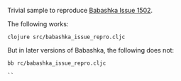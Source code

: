 
Trivial sample to reproduce [Babashka Issue 1502](https://github.com/babashka/babashka/issues/1502).


The following works:

```
clojure src/babashka_issue_repro.cljc

```

But in later versions of Babashka, the following does not:

```
bb rc/babashka_issue_repro.cljc

``
